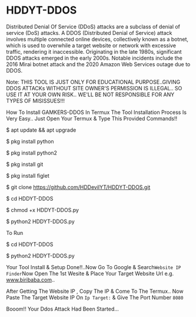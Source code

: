 # HDDYT-DDOS

Distributed Denial Of Service (DDoS) attacks are a subclass of denial of service (DoS) attacks. A DDOS (Distributed Denial of Service) attack involves multiple connected online devices, collectively known as a botnet, which is used to overwhile a target website or network with excessive traffic, rendering it inaccessible. Originating in the late 1980s, significant DDOS attacks emerged in the early 2000s. Notable incidents include the 2016 Mirai botnet attack and the 2020 Amazon Web Services outage due to DDOS.


Note: THIS TOOL IS JUST ONLY FOR EDUCATIONAL PURPOSE..GIVING DDOS ATTACKs WITHOUT SITE OWNER'S PERMISSION IS ILLEGAL.. SO USE IT AT YOUR OWN RISK.. WE'LL BE NOT RESPONSIBLE FOR ANY TYPES OF MISISSUES!!!


How To Install GAMKERS-DDOS In Termux
The Tool Installation Process Is Very Easy.. Just Open Your Termux & Type This Provided Commands!!

$ apt update && apt upgrade

$ pkg install python

$ pkg install python2

$ pkg install git

$ pkg install figlet

$ git clone https://github.com/HDDevilYT/HDDYT-DDOS.git

$ cd HDDYT-DDOS

$ chmod +x HDDYT-DDOS.py

$ python2 HDDYT-DDOS.py


To Run

$ cd HDDYT-DDOS

$ python2 HDDYT-DDOS.py


Your Tool Install & Setup Done!!..Now Go To Google & Search`Website IP Finder`Now Open The 1st Wesite & Place Your Target Website Url e.g. www.biribaba.com..


After Getting The Website IP , Copy The IP & Come To The Termux.. Now Paste The Target Website IP On `Ip Target:` & Give The Port Number `8080`

Booom!! Your Ddos Attack Had Been Started...
